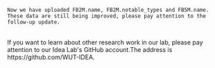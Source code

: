     Now we have uploaded FB2M.name, FB2M.notable_types and FB5M.name. These data are still being improved, please pay attention to the follow-up update.
<br>
    If you want to learn about other research work in our lab, please pay attention to our Idea Lab's GitHub account.The address is https://github.com/WUT-IDEA.
